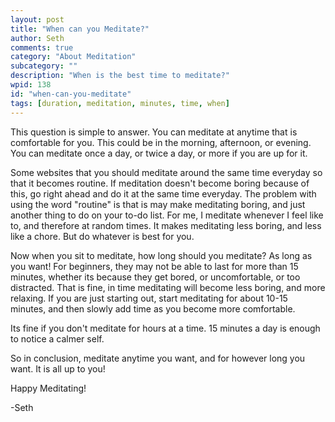 ```yaml
---
layout: post
title: "When can you Meditate?"
author: Seth
comments: true
category: "About Meditation"
subcategory: ""
description: "When is the best time to meditate?"
wpid: 138
id: "when-can-you-meditate"
tags: [duration, meditation, minutes, time, when]
---
```


This question is simple to answer. You can meditate at anytime that is comfortable for you. This could be in the morning, afternoon, or evening. You can meditate once a day, or twice a day, or more if you are up for it.

Some websites that you should meditate around the same time everyday so that it becomes routine. If meditation doesn't become boring because of this, go right ahead and do it at the same time everyday. The problem with using the word "routine" is that is may make meditating boring, and just another thing to do on your to-do list. For me, I meditate whenever I feel like to, and therefore at random times. It makes meditating less boring, and less like a chore. But do whatever is best for you.

<!--more-->

Now when you sit to meditate, how long should you meditate? As long as you want! For beginners, they may not be able to last for more than 15 minutes, whether its because they get bored, or uncomfortable, or too distracted. That is fine, in time meditating will become less boring, and more relaxing. If you are just starting out, start meditating for about 10-15 minutes, and then slowly add time as you become more comfortable.

Its fine if you don't meditate for hours at a time. 15 minutes a day is enough to notice a calmer self.

So in conclusion, meditate anytime you want, and for however long you want. It is all up to you!

Happy Meditating!

-Seth
